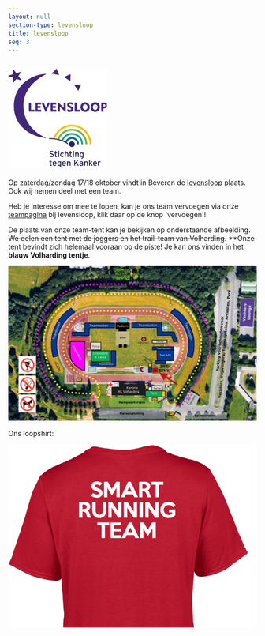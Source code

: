 ```yaml
---
layout: null
section-type: levensloop
title: levensloop
seq: 3
---
```

## ![logo levensloop](/img/levensloop.png)


Op zaterdag/zondag 17/18 oktober vindt in Beveren de [levensloop](http://www.levensloop.be/beveren) plaats. Ook wij nemen deel met een team.

Heb je interesse om mee te lopen, kan je ons team vervoegen via onze [teampagina](http://www.levensloop.be/teams/smart-running-team) bij levensloop, klik daar op de knop 'vervoegen'!

De plaats van onze team-tent kan je bekijken op onderstaande afbeelding. ~~We delen een tent met de joggers en het trail-team van Volharding.~~ **Onze tent bevindt zich helemaal vooraan op de piste! Je kan ons vinden in het **blauw Volharding tentje**.

![plattegrond levensloop](/img/levensloop_plattegrond.jpg)

Ons loopshirt:

![shirt srt](/img/shirt.png)
